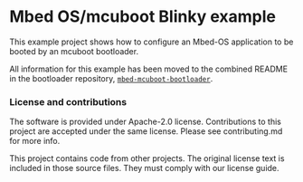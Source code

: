 # Mbed OS/mcuboot Blinky example

This example project shows how to configure an Mbed-OS application to be booted by an mcuboot bootloader.

All information for this example has been moved to the combined README in the bootloader repository, [`mbed-mcuboot-bootloader`](https://github.com/mbed-ce/mbed-mcuboot-bootloader).

### License and contributions

The software is provided under Apache-2.0 license. Contributions to this project are accepted under the same license. Please see contributing.md for more info.

This project contains code from other projects. The original license text is included in those source files. They must comply with our license guide.
